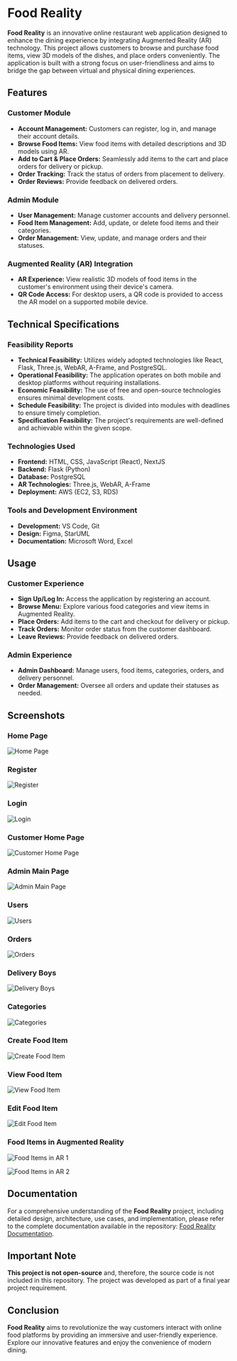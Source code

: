 # Food Reality

**Food Reality** is an innovative online restaurant web application designed to enhance the dining experience by integrating Augmented Reality (AR) technology. This project allows customers to browse and purchase food items, view 3D models of the dishes, and place orders conveniently. The application is built with a strong focus on user-friendliness and aims to bridge the gap between virtual and physical dining experiences.

## Features

### Customer Module

- **Account Management:** Customers can register, log in, and manage their account details.
- **Browse Food Items:** View food items with detailed descriptions and 3D models using AR.
- **Add to Cart & Place Orders:** Seamlessly add items to the cart and place orders for delivery or pickup.
- **Order Tracking:** Track the status of orders from placement to delivery.
- **Order Reviews:** Provide feedback on delivered orders.

### Admin Module

- **User Management:** Manage customer accounts and delivery personnel.
- **Food Item Management:** Add, update, or delete food items and their categories.
- **Order Management:** View, update, and manage orders and their statuses.

### Augmented Reality (AR) Integration

- **AR Experience:** View realistic 3D models of food items in the customer's environment using their device's camera.
- **QR Code Access:** For desktop users, a QR code is provided to access the AR model on a supported mobile device.

## Technical Specifications

### Feasibility Reports

- **Technical Feasibility:** Utilizes widely adopted technologies like React, Flask, Three.js, WebAR, A-Frame, and PostgreSQL.
- **Operational Feasibility:** The application operates on both mobile and desktop platforms without requiring installations.
- **Economic Feasibility:** The use of free and open-source technologies ensures minimal development costs.
- **Schedule Feasibility:** The project is divided into modules with deadlines to ensure timely completion.
- **Specification Feasibility:** The project's requirements are well-defined and achievable within the given scope.

### Technologies Used

- **Frontend:** HTML, CSS, JavaScript (React), NextJS
- **Backend:** Flask (Python)
- **Database:** PostgreSQL
- **AR Technologies:** Three.js, WebAR, A-Frame
- **Deployment:** AWS (EC2, S3, RDS)

### Tools and Development Environment

- **Development:** VS Code, Git
- **Design:** Figma, StarUML
- **Documentation:** Microsoft Word, Excel

## Usage

### Customer Experience

- **Sign Up/Log In:** Access the application by registering an account.
- **Browse Menu:** Explore various food categories and view items in Augmented Reality.
- **Place Orders:** Add items to the cart and checkout for delivery or pickup.
- **Track Orders:** Monitor order status from the customer dashboard.
- **Leave Reviews:** Provide feedback on delivered orders.

### Admin Experience

- **Admin Dashboard:** Manage users, food items, categories, orders, and delivery personnel.
- **Order Management:** Oversee all orders and update their statuses as needed.

## Screenshots

### Home Page

![Home Page](screenshots/home_page.png)

### Register

![Register](screenshots/register.png)

### Login

![Login](screenshots/login.png)

### Customer Home Page

![Customer Home Page](screenshots/customer_home_page.png)

### Admin Main Page

![Admin Main Page](screenshots/admin_main_page.png)

### Users

![Users](screenshots/users.png)

### Orders

![Orders](screenshots/orders.png)

### Delivery Boys

![Delivery Boys](screenshots/delivery_boys.png)

### Categories

![Categories](screenshots/categories.png)

### Create Food Item

![Create Food Item](screenshots/create_food_item.png)

### View Food Item

![View Food Item](screenshots/view_food_item.png)

### Edit Food Item

![Edit Food Item](screenshots/edit_food_item.png)

### Food Items in Augmented Reality

![Food Items in AR 1](screenshots/food_items_in_ar_1.png)

![Food Items in AR 2](screenshots/food_items_in_ar_2.png)

## Documentation

For a comprehensive understanding of the **Food Reality** project, including detailed design, architecture, use cases, and implementation, please refer to the complete documentation available in the repository: [Food Reality Documentation](Food%20Reality%20Documentation.pdf).

## Important Note

**This project is not open-source** and, therefore, the source code is not included in this repository. The project was developed as part of a final year project requirement.

## Conclusion

**Food Reality** aims to revolutionize the way customers interact with online food platforms by providing an immersive and user-friendly experience. Explore our innovative features and enjoy the convenience of modern dining.

